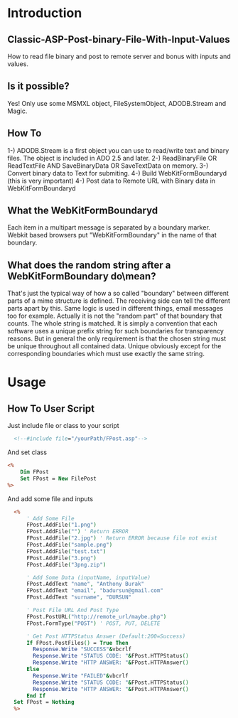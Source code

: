 # Introduction
## Classic-ASP-Post-binary-File-With-Input-Values
How to read file binary and post to remote server and bonus with inputs and values.

## Is it possible?
Yes! Only use some MSMXL object, FileSystemObject, ADODB.Stream and Magic.

## How To
1-) ADODB.Stream is a first object you can use to read/write text and binary files. The object is included in ADO 2.5 and later.
2-) ReadBinaryFile OR ReadTextFile AND SaveBinaryData OR SaveTextData on memory.
3-) Convert binary data to Text for submiting.
4-) Build WebKitFormBoundaryd (this is very important)
4-) Post data to Remote URL with Binary data in WebKitFormBoundaryd

## What the WebKitFormBoundaryd
Each item in a multipart message is separated by a boundary marker. Webkit based browsers put "WebKitFormBoundary" in the name of that boundary. 

## What does the random string after a WebKitFormBoundary do\mean?
That's just the typical way of how a so called "boundary" between different parts of a mime structure is defined. The receiving side can tell the different parts apart by this. Same logic is used in different things, email messages too for example. Actually it is not the "random part" of that boundary that counts. The whole string is matched. It is simply a convention that each software uses a unique prefix string for such boundaries for transparency reasons. But in general the only requirement is that the chosen string must be unique throughout all contained data. Unique obviously except for the corresponding boundaries which must use exactly the same string.

# Usage

## How To User Script
Just include file or class to your script
```asp
  <!--#include file="/yourPath/FPost.asp"-->
```

And set class

```asp
<%
	Dim FPost 
	Set FPost = New FilePost 
%>
```

And add some file and inputs

```asp
  <%
      ' Add Some File
      FPost.AddFile("1.png")
      FPost.AddFile("") ' Return ERROR
      FPost.AddFile("2.jpg") ' Return ERROR because file not exist
      FPost.AddFile("sample.png")
      FPost.AddFile("test.txt")
      FPost.AddFile("3.png")
      FPost.AddFile("3png.zip")

      ' Add Some Data (inputName, inputValue)
      FPost.AddText "name", "Anthony Burak"
      FPost.AddText "email", "badursun@gmail.com"
      FPost.AddText "surname", "DURSUN"

      ' Post File URL And Post Type
      FPost.PostURL("http://remote_url/maybe.php")
      FPost.FormType("POST") ' POST, PUT, DELETE

      ' Get Post HTTPStatus Answer (Default:200=Success)
      If FPost.PostFiles() = True Then 
        Response.Write "SUCCESS"&vbcrlf
        Response.Write "STATUS CODE: "&FPost.HTTPStatus()
        Response.Write "HTTP ANSWER: "&FPost.HTTPAnswer()
      Else
        Response.Write "FAILED"&vbcrlf
        Response.Write "STATUS CODE: "&FPost.HTTPStatus()
        Response.Write "HTTP ANSWER: "&FPost.HTTPAnswer()
      End If
  Set FPost = Nothing
  %>
```





